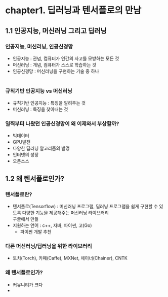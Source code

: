# chapter1. 딥러닝과 텐서플로의 만남

## 1.1 인공지능, 머신러닝 그리고 딥러닝

### 인공지능, 머신러닝, 인공신경망

- 인공지능 : 관념, 컴퓨터가 인간의 사고를 모방하는 모든 것
- 머신러닝 : 개념, 컴퓨터가 스스로 학습하는 것
- 인공신경망 : 머신러닝을 구현하는 기술 중 하나
<br><br>
### 규칙기반 인공지능 vs 머신러닝
- 규칙기반 인공지능 : 특징을 알려주는 것
- 머신러닝 : 특징을 찾아내는 것

### 일찍부터 나왔던 인공신경망이 왜 이제와서 부상할까?

- 빅데이터
- GPU발전
- 다양한 딥러닝 알고리즘의 발명
- 인터넷의 성장
- 오픈소스

## 1.2 왜 텐서플로인가?

### 텐서플로란?

- 텐서플로(Tensorflow) : 머신러닝 프로그램, 딥러닝 프로그램을 쉽게 구현할 수 있도록 다양한 기능을 제공해주는 머신러닝 라이브러리
<br>구글에서 만듦
- 지원하는 언어 : c++, 자바, 파이썬, 고(Go)
    - 파이썬 개발 추천

### 다른 머신러닝/딥러닝을 위한 라이브러리
- 토치(Torch), 카페(Caffe), MXNet, 체이너(Chainer), CNTK

### 왜 텐서플로인가?
- 커뮤니티가 크다
- 

